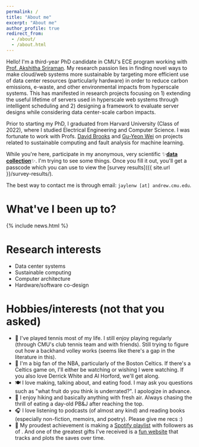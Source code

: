 ```yaml
---
permalink: /
title: "About me"
excerpt: "About me"
author_profile: true
redirect_from: 
  - /about/
  - /about.html
---
```


Hello! I'm a third-year PhD candidate in CMU's ECE program working with [Prof. Akshitha Sriraman](https://users.ece.cmu.edu/~asrirama/). My research passion lies in finding novel ways to make cloud/web systems more sustainable by targeting more efficient use of data center resources (particularly hardware) in order to reduce carbon emissions, e-waste, and other environmental impacts from hyperscale systems. This has manifested in research projects focusing on 1) extending the useful lifetime of servers used in hyperscale web systems through intelligent scheduling and 2) designing a framework to evaluate server designs while considering data center-scale carbon impacts.

Prior to starting my PhD, I graduated from Harvard University (Class of 2022), where I studied Electrical Engineering and Computer Science. I was fortunate to work with Profs. [David Brooks](https://www.eecs.harvard.edu/~dbrooks/) and [Gu-Yeon Wei](https://www.eecs.harvard.edu/~gywei/) on projects related to sustainable computing and fault analysis for machine learning.

While you're here, participate in my anonymous, very scientific ✨**<a href="https://forms.gle/NiYerAvgQ5JkidE5A" target="_blank">data collection</a>**✨. I'm trying to see some things. Once you fill it out, you'll get a passcode which you can use to view the [survey results]({{ site.url }}/survey-results/).

The best way to contact me is through email: `jaylenw [at] andrew.cmu.edu`.

What've I been up to?
======
{% include news.html %}

Research interests
======
* Data center systems
* Sustainable computing
* Computer architecture
* Hardware/software co-design

Hobbies/interests (not that you asked)
======
* 🎾 I've played tennis most of my life. I still enjoy playing regularly (through CMU's club tennis team and with friends). Still trying to figure out how a backhand volley works (seems like there's a gap in the literature in this).
* 🏀 I'm a big fan of the NBA, particularly of the Boston Celtics. If there's a Celtics game on, I'll either be watching or wishing I were watching. If you also love Derrick White and Al Horford, we'll get along.
* 🍽️ I love making, talking about, and eating food. I may ask you questions such as "what fruit do you think is underrated?". I apologize in advance.
* 🌲 I enjoy hiking and basically anything with fresh air. Always chasing the thrill of eating a day-old PB&J after reaching the top.
* 🎧 I love listening to podcasts (of almost any kind) and reading books (especially non-fiction, memoirs, and poetry). Please give me recs :)
* 🎵 My proudest achievement is making a [Spotify playlist](https://open.spotify.com/playlist/4XbLl7tRLmlxVxLR08Fxs2) with <span id="playlist-saves"></span> followers<span id="deltas-wrapper" style="display: none;"> (<span id="delta-1d"></span> today, <span id="delta-7d"></span> past week)</span> as of <span id="last-updated"></span>. And one of the greatest gifts I've received is a [fun website](https://isamsiu.github.io/spotify_saves_tracker/) that tracks and plots the saves over time.

<script>
document.addEventListener('DOMContentLoaded', function() {
  console.log("DOM loaded. Starting playlist script.");

  function formatDelta(n) {
    if (typeof n !== 'number' || isNaN(n)) return '';
    return (n > 0 ? '+' : '') + n;
  }

  function renderFromJson(data) {
    console.log("Attempting to render from JSON data:", data);
    try {
      const saves = data && typeof data.saves === 'number' ? data.saves : null;
      const lastUpdated = data && data.last_updated ? data.last_updated : '';
      const history = Array.isArray(data && data.history) ? data.history : [];

      if (saves !== null) {
        document.getElementById('playlist-saves').textContent = ' ' + saves;
      }
      if (lastUpdated) {
        document.getElementById('last-updated').textContent = lastUpdated;
      }

      if (history.length >= 2) {
        document.getElementById('deltas-wrapper').style.display = 'inline';
        const delta1d = (history[history.length - 1].saves || 0) - (history[history.length - 2].saves || 0);
        const delta7d = (history[history.length - 1].saves || 0) - (history[0].saves || 0);

        document.getElementById('delta-1d').textContent = formatDelta(delta1d);
        document.getElementById('delta-7d').textContent = formatDelta(delta7d);
      }
      console.log("Successfully rendered from JSON.");
    } catch (e) {
      console.error("Error inside renderFromJson:", e);
    }
  }

  function renderFromYaml(text) { // fallback when JSON isn't available yet
    console.log("Attempting to render from YAML text:", text);
    try {
      const lines = text.split('\n');
      const saves = lines[0].split(':')[1].trim();
      const lastUpdated = lines[2].split(': ')[1].trim().replace(/^'|'$/g, '');
      document.getElementById('playlist-saves').textContent = ' ' + saves;
      document.getElementById('last-updated').textContent = lastUpdated;
      console.log("Successfully rendered from YAML.");
    } catch (e) {
      console.error("Error inside renderFromYaml:", e);
    }
  }

  console.log("Fetching JSON data from /assets/data/playlist_saves.json...");
  fetch('/assets/data/playlist_saves.json')
    .then(function(r) {
      console.log("JSON fetch response:", r);
      if (!r.ok) {
        throw new Error('JSON fetch failed with status: ' + r.status);
      }
      return r.json();
    })
    .then(function(data) {
        console.log("Successfully parsed JSON data.");
        renderFromJson(data);
    })
    .catch(function(jsonError) {
      console.error("Failed to load or parse JSON:", jsonError);
      console.log("Falling back to YAML data...");
      fetch('/assets/data/playlist_saves.yml')
        .then(function(r) {
            console.log("YAML fetch response:", r);
            if (!r.ok) {
                throw new Error('YAML fetch failed with status: ' + r.status);
            }
            return r.text();
        })
        .then(function(text) {
            console.log("Successfully fetched YAML text.");
            renderFromYaml(text);
        })
        .catch(function(yamlError) {
            console.error("Failed to load YAML as a fallback:", yamlError);
        });
    });
});
</script>